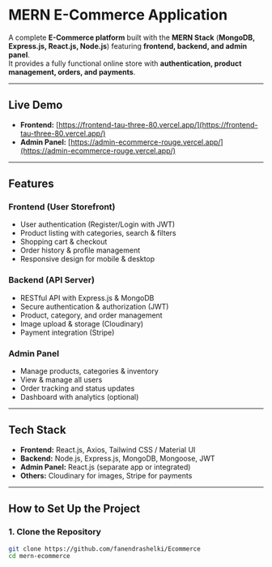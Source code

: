 # MERN E-Commerce Application

A complete **E-Commerce platform** built with the **MERN Stack** (**MongoDB, Express.js, React.js, Node.js**) featuring **frontend, backend, and admin panel**.  
It provides a fully functional online store with **authentication, product management, orders, and payments**.

---
## Live Demo

- **Frontend:** [https://frontend-tau-three-80.vercel.app/](https://frontend-tau-three-80.vercel.app/)
- **Admin Panel:** [https://admin-ecommerce-rouge.vercel.app/](https://admin-ecommerce-rouge.vercel.app/)

---
## Features

### **Frontend (User Storefront)**
- User authentication (Register/Login with JWT)
- Product listing with categories, search & filters
- Shopping cart & checkout
- Order history & profile management
- Responsive design for mobile & desktop

### **Backend (API Server)**
- RESTful API with Express.js & MongoDB
- Secure authentication & authorization (JWT)
- Product, category, and order management
- Image upload & storage (Cloudinary)
- Payment integration (Stripe)

### **Admin Panel**
- Manage products, categories & inventory
- View & manage all users
- Order tracking and status updates
- Dashboard with analytics (optional)

---

## Tech Stack

- **Frontend:** React.js,  Axios, Tailwind CSS / Material UI
- **Backend:** Node.js, Express.js, MongoDB, Mongoose, JWT
- **Admin Panel:** React.js (separate app or integrated)
- **Others:** Cloudinary for images, Stripe for payments

---

## How to Set Up the Project

### **1. Clone the Repository**
```bash
git clone https://github.com/fanendrashelki/Ecommerce
cd mern-ecommerce
